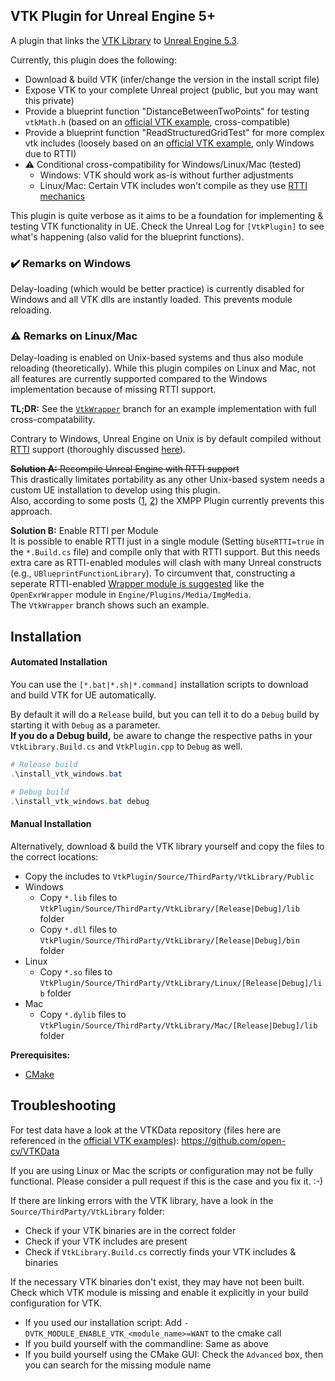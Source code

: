 ## VTK Plugin for Unreal Engine 5+

A plugin that links the [VTK Library](https://github.com/Kitware/VTK) to [Unreal Engine 5.3](https://docs.unrealengine.com/5.3/en-US/).

Currently, this plugin does the following:
- Download & build VTK (infer/change the version in the install script file)
- Expose VTK to your complete Unreal project (public, but you may want this private)
- Provide a blueprint function "DistanceBetweenTwoPoints" for testing `vtkMath.h` (based on an [official VTK example](https://examples.vtk.org/site/Cxx/SimpleOperations/DistanceBetweenPoints/), cross-compatible)
- Provide a blueprint function "ReadStructuredGridTest" for more complex vtk includes (loosely based on an [official VTK example](https://examples.vtk.org/site/Cxx/IO/ReadStructuredGrid/#download-and-build-readstructuredgrid), only Windows due to RTTI)
- ⚠️ Conditional cross-compatibility for Windows/Linux/Mac (tested)
  - Windows: VTK should work as-is without further adjustments
  - Linux/Mac: Certain VTK includes won't compile as they use [RTTI mechanics](https://en.wikipedia.org/wiki/Run-time_type_information)

This plugin is quite verbose as it aims to be a foundation for implementing & testing VTK functionality in UE.
Check the Unreal Log for `[VtkPlugin]` to see what's happening (also valid for the blueprint functions).

### ✔️ Remarks on Windows

Delay-loading (which would be better practice) is currently disabled for Windows and all VTK dlls are instantly loaded.
This prevents module reloading.

### ⚠️ Remarks on Linux/Mac

Delay-loading is enabled on Unix-based systems and thus also module reloading (theoretically).
While this plugin compiles on Linux and Mac, not all features are currently supported compared to the Windows implementation because of missing RTTI support.

**TL;DR:** See the [`VtkWrapper`](https://github.com/VRGroupRWTH/VTKPlugin/tree/VtkWrapper) branch for an example implementation with full cross-compatability.

Contrary to Windows, Unreal Engine on Unix is by default compiled without [RTTI](https://en.wikipedia.org/wiki/Run-time_type_information) support (thoroughly discussed [here](https://forums.unrealengine.com/t/rtti-failed-compiling-when-enabled-for-4-23-linux/455083/22)).

~~**Solution A:** Recompile Unreal Engine with RTTI support~~  
This drastically limitates portability as any other Unix-based system needs a custom UE installation to develop using this plugin.  
Also, according to some posts ([1](https://forums.unrealengine.com/t/rtti-failed-compiling-when-enabled-for-4-23-linux/455083), [2](https://forums.unrealengine.com/t/busertti-true-makes-an-unreal-project-fail-to-load/407837)) the XMPP Plugin currently prevents this approach.

**Solution B:** Enable RTTI per Module  
It is possible to enable RTTI just in a single module (Setting `bUseRTTI=true` in the `*.Build.cs` file) and compile only that with RTTI support.
But this needs extra care as RTTI-enabled modules will clash with many Unreal constructs (e.g., `UBlueprintFunctionLibrary`).
To circumvent that, constructing a seperate RTTI-enabled [Wrapper module is suggested](https://forums.unrealengine.com/t/rtti-failed-compiling-when-enabled-for-4-23-linux/455083/13) like the `OpenExrWrapper` module in `Engine/Plugins/Media/ImgMedia`.  
The `VtkWrapper` branch shows such an example.

## Installation

#### Automated Installation

You can use the `[*.bat|*.sh|*.command]` installation scripts to download and build VTK for UE automatically.

By default it will do a `Release` build, but you can tell it to do a `Debug` build by starting it with `Debug` as a parameter.  
**If you do a Debug build,** be aware to change the respective paths in your `VtkLibrary.Build.cs` and `VtkPlugin.cpp` to `Debug` as well.

```powershell 
# Release build
.\install_vtk_windows.bat

# Debug build
.\install_vtk_windows.bat debug
```

#### Manual Installation

Alternatively, download & build the VTK library yourself and copy the files to the correct locations:
- Copy the includes to `VtkPlugin/Source/ThirdParty/VtkLibrary/Public`
- Windows
  - Copy `*.lib` files to `VtkPlugin/Source/ThirdParty/VtkLibrary/[Release|Debug]/lib` folder
  - Copy `*.dll` files to `VtkPlugin/Source/ThirdParty/VtkLibrary/[Release|Debug]/bin` folder
- Linux
  - Copy `*.so` files to `VtkPlugin/Source/ThirdParty/VtkLibrary/Linux/[Release|Debug]/lib` folder
- Mac
  - Copy `*.dylib` files to `VtkPlugin/Source/ThirdParty/VtkLibrary/Mac/[Release|Debug]/lib` folder

**Prerequisites:**

- [CMake](https://cmake.org/)

## Troubleshooting

For test data have a look at the VTKData repository (files here are referenced in the [official VTK examples](https://examples.vtk.org/site/Cxx)): https://github.com/open-cv/VTKData

If you are using Linux or Mac the scripts or configuration may not be fully functional.
Please consider a pull request if this is the case and you fix it. :-)

If there are linking errors with the VTK library, have a look in the `Source/ThirdParty/VtkLibrary` folder:
- Check if your VTK binaries are in the correct folder
- Check if your VTK includes are present
- Check if `VtkLibrary.Build.cs` correctly finds your VTK includes & binaries

If the necessary VTK binaries don't exist, they may have not been built.
Check which VTK module is missing and enable it explicitly in your build configuration for VTK.
- If you used our installation script: Add `-DVTK_MODULE_ENABLE_VTK_<module_name>=WANT` to the cmake call
- If you build yourself with the commandline: Same as above
- If you build yourself using the CMake GUI: Check the `Advanced` box, then you can search for the missing module name
